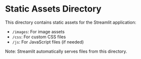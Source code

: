 # Static Assets Directory

This directory contains static assets for the Streamlit application:

- `/images`: For image assets
- `/css`: For custom CSS files
- `/js`: For JavaScript files (if needed)

Note: Streamlit automatically serves files from this directory.
